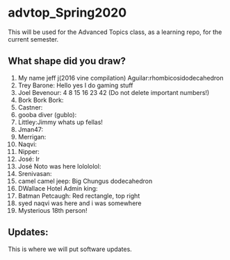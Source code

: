 # advtop_Spring2020
This will be used for the Advanced Topics class, as a learning repo, for the current semester.

## What shape did you draw?
1. My name jeff j(2016 vine compilation) Aguilar:rhombicosidodecahedron
2. Trey Barone: Hello yes I do gaming stuff
3. Joel Bevenour: 4 8 15 16 23 42 (Do not delete important numbers!)
4. Bork Bork Bork:
5. Castner:
6. gooba diver (gublo):
7. Littley:Jimmy whats up fellas!
8. Jman47:
9. Merrigan:
10. Naqvi:
11. Nipper:
12. José: Ir 
12. José Noto was here lolololol: 
13. Srenivasan:
14. camel camel jeep: Big Chungus dodecahedron
15. DWallace Hotel Admin king:
16. Batman Petcaugh: Red rectangle, top right
17. syed naqvi was here and i was somewhere
18. Mysterious 18th person!

## Updates:
This is where we will put software updates.
